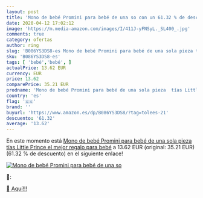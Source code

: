 ```yaml
---
layout: post
title: 'Mono de bebé Promini para bebé de una so con un 61.32 % de descuento'
date: 2020-04-12 17:02:12
image: 'https://m.media-amazon.com/images/I/411J-yFNSyL._SL400_.jpg'
comments: true
category: ofertas
author: ring
slug: 'B086YS3DS8-es Mono de bebé Promini para bebé de una sola pieza tías...'
sku: 'B086YS3DS8-es'
tags: [ 'bebé','bebé', ]
actualPrice: 13.62 EUR
currency: EUR
price: 13.62
comparePrice: 35.21 EUR
prodname: 'Mono de bebé Promini para bebé de una sola pieza  tías Little Prince  el mejor regalo para bebé'
country: 'es'
flag: '🇪🇸'
brand: ''
buyurl: 'https://www.amazon.es/dp/B086YS3DS8/?tag=tolees-21'
descuento: '61.32'
average: '13.62'
---
```


En este momento está [Mono de bebé Promini para bebé de una sola pieza  tías Little Prince  el mejor regalo para bebé](https://www.amazon.es/dp/B086YS3DS8/?tag=tolees-21) a 13.62 EUR (original: 35.21 EUR) (61.32 %  de descuento) en el siguiente enlace!

[![Mono de bebé Promini para bebé de una so](https://m.media-amazon.com/images/I/411J-yFNSyL._SL400_.jpg)](https://www.amazon.es/dp/B086YS3DS8/?tag=tolees-21)

🔎:


[🛒 Aquí!!!](https://www.amazon.es/dp/B086YS3DS8/?tag=tolees-21)
